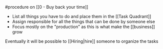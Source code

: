 #procedure on [[0 - Buy back your time]]

- List all things you have to do and place them in the [[Task Quadrant]]
- Assign responsible for all the things that can be done by someone else
- Focus mostly on the "production" as this is what make the [[business]] grow

Eventually it will be possible to [[Hiring|hire]] someone to organize the tasks
